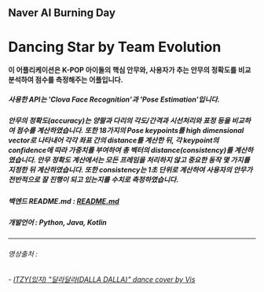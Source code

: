 ## Naver AI Burning Day


# **Dancing Star**  by Team Evolution


#### 이 어플리케이션은 K-POP 아이돌의 핵심 안무와, 사용자가 추는 안무의 정확도를 비교분석하여 점수를 측정해주는 어플입니다.
##### 사용한 API는 '__Clova Face Recognition__'과 '__Pose Estimation__'입니다. 

##### 안무의 정확도(accuracy)는 양팔과 다리의 각도/간격과 시선처리와 표정 등을 비교하여 점수를 계산하였습니다. 또한 18가지의 Pose keypoints를 high dimensional vector로 나타내어 각각 좌표 간의 distance를 계산한 뒤, 각 keypoint의 confidence에 따라 가중치를 부여하여 총 벡터의 distance(consistency)를 계산하였습니다. 안무 정확도 계산에서는 모든 프레임을 처리하지 않고 중요한 동작 몇 가지를 지정한 뒤 계산하였습니다. 또한 consistency는 1초 단위로 계산하여 사용자의 안무가 전반적으로 잘 진행이 되고 있는지를 수치로 측정하였습니다.


##### 백엔드 README.md : [README.md](#DancingStar/Backend/dancing-star/README.md)


##### 개발언어 : Python, Java, Kotlin






-----------------------------------
###### 영상출처 : 
######  - [ITZY(있지) "달라달라(DALLA DALLA)" dance cover by Vis](https://www.youtube.com/watch?v=BwqrAn8YSpA)
